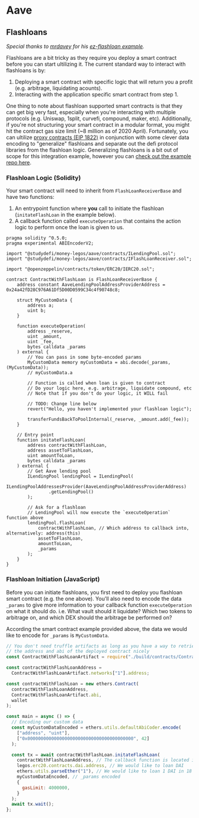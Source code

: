 # Aave

## Flashloans

_Special thanks to [mrdavey](https://github.com/mrdavey/) for his [ez-flashloan example](https://github.com/mrdavey/ez-flashloan)._

Flashloans are a bit tricky as they require you deploy a smart contract before you can start ultilizing it. The current standard way to interact with flashloans is by:
1. Deploying a smart contract with specific logic that will return you a profit (e.g. arbitrage, liquidating acounts).
2. Interacting with the application specific smart contract from step 1.

One thing to note about flashloan supported smart contracts is that they can get big very fast, especially when you're interacting with multiple protocols (e.g. Uniswap, 1split, curvefi, compound, maker, etc). Additionally, if you're not structuring your smart contract in a modular format, you might hit the contract gas size limit (~8 million as of 2020 April). Fortunately, you can ultilize [proxy contracts (EIP 1822)](https://eips.ethereum.org/EIPS/eip-1822) in conjunction with some clever data encoding to "generalize" flashloans and separate out the defi protocol libraries from the flashloan logic. Generalizing flashloans is a bit out of scope for this integration example, however you can [check out the example repo here](https://github.com/kendricktan/generalized-aave-flashloans).

### Flashloan Logic (Solidity)

Your smart contract will need to inherit from `FlashLoanReceiverBase` and have two functions:
1. An entrypoint function where __you__ call to initiate the flashloan (`initateFlashLoan` in the example below).
2. A callback function called `executeOperation` that contains the action logic to perform once the loan is given to us.

```solidity
pragma solidity ^0.5.0;
pragma experimental ABIEncoderV2;

import "@studydefi/money-legos/aave/contracts/ILendingPool.sol";
import "@studydefi/money-legos/aave/contracts/IFlashLoanReceiver.sol";

import "@openzeppelin/contracts/token/ERC20/IERC20.sol";

contract ContractWithFlashLoan is FlashLoanReceiverBase {
    address constant AaveLendingPoolAddressProviderAddress = 0x24a42fD28C976A61Df5D00D0599C34c4f90748c8;

    struct MyCustomData {
        address a;
        uint b;
    }

    function executeOperation(
        address _reserve,
        uint _amount,
        uint _fee,
        bytes calldata _params
    ) external {
        // You can pass in some byte-encoded params
        MyCustomData memory myCustomData = abi.decode(_params, (MyCustomData));
        // myCustomData.a

        // Function is called when loan is given to contract
        // Do your logic here, e.g. arbitrage, liquidate compound, etc
        // Note that if you don't do your logic, it WILL fail

        // TODO: Change line below
        revert("Hello, you haven't implemented your flashloan logic");

        transferFundsBackToPoolInternal(_reserve, _amount.add(_fee));
    }

    // Entry point
    function initateFlashLoan(
        address contractWithFlashLoan,
        address assetToFlashLoan,
        uint amountToLoan,
        bytes calldata _params
    ) external {
        // Get Aave lending pool
        ILendingPool lendingPool = ILendingPool(
            ILendingPoolAddressesProvider(AaveLendingPoolAddressProviderAddress)
                .getLendingPool()
        );

        // Ask for a flashloan
        // LendingPool will now execute the `executeOperation` function above
        lendingPool.flashLoan(
            contractWithFlashLoan, // Which address to callback into, alternatively: address(this)
            assetToFlashLoan,
            amountToLoan,
            _params
        );
    }
}
```

### Flashloan Initiation (JavaScript)

Before you can initiate flashloans, you first need to deploy you flashloan smart contract (e.g. the one above). You'll also need to encode the data `_params` to give more information to your callback function `executeOperation` on what it should do. i.e. What vault should it liquidate? Which two tokens to arbitrage on, and which DEX should the arbitrage be performed on?

According the smart contract example provided above, the data we would like to encode for `_params` is `MyCustomData`.

```javascript
// You don't need truffle artifacts as long as you have a way to retrieve
// the address and abi of the deployed contract nicely
const ContractWithFlashLoanArtifact = require("./build/contracts/ContractWithFlashLoan.json");

const contractWithFlashLoanAddress =
  ContractWithFlashLoanArtifact.networks["1"].address;

const contractWithFlashLoan = new ethers.Contract(
  contractWithFlashLoanAddress,
  ContractWithFlashLoanArtifact.abi,
  wallet
);

const main = async () => {
  // Encoding our custom data
  const myCustomDataEncoded = ethers.utils.defaultAbiCoder.encode(
    ["address", "uint"],
    ["0x0000000000000000000000000000000000000000", 42]
  );

  const tx = await contractWithFlashLoan.initateFlashLoan(
    contractWithFlashLoanAddress, // The callback function is located in the same contract
    legos.erc20.contracts.dai.address, // We would like to loan DAI
    ethers.utils.parseEther("1"), // We would like to loan 1 DAI in 18 decimals
    myCustomDataEncoded, // _params encoded
    {
      gasLimit: 4000000,
    }
  );
  await tx.wait();
};
```